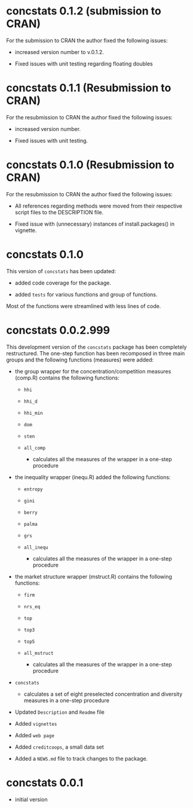 # concstats 0.1.2 (submission to CRAN)

For the submission to CRAN the author fixed the following issues:

-   increased version number to v.0.1.2.

-   Fixed issues with unit testing regarding floating doubles

# concstats 0.1.1 (Resubmission to CRAN)

For the resubmission to CRAN the author fixed the following issues:

-   increased version number.

-   Fixed issues with unit testing.

# concstats 0.1.0 (Resubmission to CRAN)

For the resubmission to CRAN the author fixed the following issues:

-   All references regarding methods were moved from their respective script files to the DESCRIPTION file.

-   Fixed issue with (unnecessary) instances of install.packages() in vignette.

# concstats 0.1.0

This version of `concstats` has been updated:

-   added code coverage for the package.

-   added `tests` for various functions and group of functions.

Most of the functions were streamlined with less lines of code.

# concstats 0.0.2.999

This development version of the `concstats` package has been completely restructured. The one-step function has been recomposed in three main groups and the following functions (measures) were added:

-   the group wrapper for the concentration/competition measures (comp.R) contains the following functions:

    -   `hhi`

    -   `hhi_d`

    -   `hhi_min`

    -   `dom`

    -   `sten`

    -   `all_comp`

        -   calculates all the measures of the wrapper in a one-step procedure

-   the inequality wrapper (inequ.R) added the following functions:

    -   `entropy`

    -   `gini`

    -   `berry`

    -   `palma`

    -   `grs`

    -   `all_inequ`

        -   calculates all the measures of the wrapper in a one-step procedure

-   the market structure wrapper (mstruct.R) contains the following functions:

    -   `firm`

    -   `nrs_eq`

    -   `top`

    -   `top3`

    -   `top5`

    -   `all_mstruct`

        -   calculates all the measures of the wrapper in a one-step procedure

-   `concstats`

    -   calculates a set of eight preselected concentration and diversity measures in a one-step procedure

-   Updated `Description` and `Readme` file

-   Added `vignettes`

-   Added `web page`

-   Added `creditcoops`, a small data set

-   Added a `NEWS.md` file to track changes to the package.

# concstats 0.0.1

-   initial version
